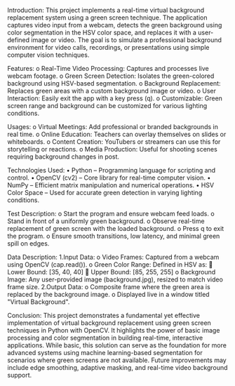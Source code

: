 Introduction:
	This project implements a real-time virtual background replacement system using a green screen technique. The application captures video input from a webcam, detects the green background using color segmentation in the HSV color space, and replaces it with a user-defined image or video. The goal is to simulate a professional background environment for video calls, recordings, or presentations using simple computer vision techniques.
 
Features:
o	Real-Time Video Processing: Captures and processes live webcam footage.
o	Green Screen Detection: Isolates the green-colored background using HSV-based segmentation.
o	Background Replacement: Replaces green areas with a custom background image or video.
o	User Interaction: Easily exit the app with a key press (q).
o	Customizable: Green screen range and background can be customized for various lighting conditions.

Usages:
o	Virtual Meetings: Add professional or branded backgrounds in real time.
o	Online Education: Teachers can overlay themselves on slides or whiteboards.
o	Content Creation: YouTubers or streamers can use this for storytelling or reactions.
o	Media Production: Useful for shooting scenes requiring background changes in post.

Technologies Used:
•	Python – Programming language for scripting and control.
•	OpenCV (cv2) – Core library for real-time computer vision.
•	NumPy – Efficient matrix manipulation and numerical operations.
•	HSV Color Space – Used for accurate green detection in varying lighting conditions.

Test Description:
o	Start the program and ensure webcam feed loads.
o	Stand in front of a uniformly green background.
o	Observe real-time replacement of green screen with the loaded background.
o	Press q to exit the program.
o	Ensure smooth transitions, low latency, and minimal green spill on edges.

Data Description:
	1.Input Data:
    o	Video Frames: Captured from a webcam using OpenCV (cap.read()).
    o	Green Color Range: Defined in HSV as:
    	Lower Bound: [35, 40, 40]
    	Upper Bound: [85, 255, 255]
    o	Background Image: Any user-provided image (background.jpg), resized to match video frame size.
  2.Output Data:
    o	Composite frame where the green area is replaced by the background image.
    o	Displayed live in a window titled "Virtual Background".
    
Conclusion:
	This project demonstrates a fundamental yet effective implementation of virtual background replacement using green screen techniques in Python with OpenCV. It highlights the power of basic image processing and color segmentation in building real-time, interactive applications. While basic, this solution can serve as the foundation for more advanced systems using machine learning-based segmentation for scenarios where green screens are not available. Future improvements may include edge smoothing, adaptive masking, and real-time video background support.
